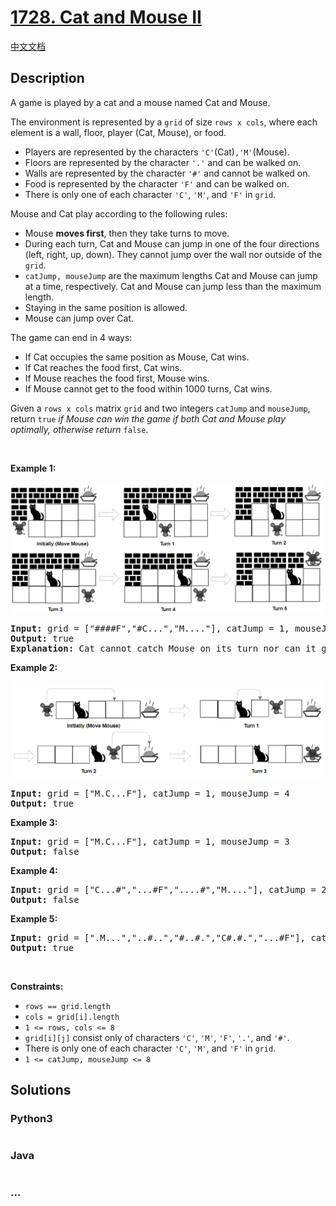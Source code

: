 # [1728. Cat and Mouse II](https://leetcode.com/problems/cat-and-mouse-ii)

[中文文档](/solution/1700-1799/1728.Cat%20and%20Mouse%20II/README.md)

## Description

<p>A game is played by a cat and a mouse named Cat and Mouse.</p>

<p>The environment is represented by a <code>grid</code> of size <code>rows x cols</code>, where each element is a wall, floor, player (Cat, Mouse), or food.</p>

<ul>
	<li>Players are represented by the characters <code>&#39;C&#39;</code>(Cat)<code>,&#39;M&#39;</code>(Mouse).</li>
	<li>Floors are represented by the character <code>&#39;.&#39;</code> and can be walked on.</li>
	<li>Walls are represented by the character <code>&#39;#&#39;</code> and cannot be walked on.</li>
	<li>Food is represented by the character <code>&#39;F&#39;</code> and can be walked on.</li>
	<li>There is only one of each character <code>&#39;C&#39;</code>, <code>&#39;M&#39;</code>, and <code>&#39;F&#39;</code> in <code>grid</code>.</li>
</ul>

<p>Mouse and Cat play according to the following rules:</p>

<ul>
	<li>Mouse <strong>moves first</strong>, then they take turns to move.</li>
	<li>During each turn, Cat and Mouse can jump in one of the four directions (left, right, up, down). They cannot jump over the wall nor outside of the <code>grid</code>.</li>
	<li><code>catJump, mouseJump</code> are the maximum lengths Cat and Mouse can jump at a time, respectively. Cat and Mouse can jump less than the maximum length.</li>
	<li>Staying in the same position is allowed.</li>
	<li>Mouse can jump over Cat.</li>
</ul>

<p>The game can end in 4 ways:</p>

<ul>
	<li>If Cat occupies the same position as Mouse, Cat wins.</li>
	<li>If Cat reaches the food first, Cat wins.</li>
	<li>If Mouse reaches the food first, Mouse wins.</li>
	<li>If Mouse cannot get to the food within 1000 turns, Cat wins.</li>
</ul>

<p>Given a <code>rows x cols</code> matrix <code>grid</code> and two integers <code>catJump</code> and <code>mouseJump</code>, return <code>true</code><em> if Mouse can win the game if both Cat and Mouse play optimally, otherwise return </em><code>false</code>.</p>

<p>&nbsp;</p>
<p><strong>Example 1:</strong></p>

![](./images/sample_111_1955.png)

<pre>
<strong>Input:</strong> grid = [&quot;####F&quot;,&quot;#C...&quot;,&quot;M....&quot;], catJump = 1, mouseJump = 2
<strong>Output:</strong> true
<strong>Explanation:</strong> Cat cannot catch Mouse on its turn nor can it get the food before Mouse.
</pre>

<p><strong>Example 2:</strong></p>

![](./images/sample_2_1955.png)

<pre>
<strong>Input:</strong> grid = [&quot;M.C...F&quot;], catJump = 1, mouseJump = 4
<strong>Output:</strong> true
</pre>

<p><strong>Example 3:</strong></p>

<pre>
<strong>Input:</strong> grid = [&quot;M.C...F&quot;], catJump = 1, mouseJump = 3
<strong>Output:</strong> false
</pre>

<p><strong>Example 4:</strong></p>

<pre>
<strong>Input:</strong> grid = [&quot;C...#&quot;,&quot;...#F&quot;,&quot;....#&quot;,&quot;M....&quot;], catJump = 2, mouseJump = 5
<strong>Output:</strong> false
</pre>

<p><strong>Example 5:</strong></p>

<pre>
<strong>Input:</strong> grid = [&quot;.M...&quot;,&quot;..#..&quot;,&quot;#..#.&quot;,&quot;C#.#.&quot;,&quot;...#F&quot;], catJump = 3, mouseJump = 1
<strong>Output:</strong> true
</pre>

<p>&nbsp;</p>
<p><strong>Constraints:</strong></p>

<ul>
	<li><code>rows == grid.length</code></li>
	<li><code>cols = grid[i].length</code></li>
	<li><code>1 &lt;= rows, cols &lt;= 8</code></li>
	<li><code>grid[i][j]</code> consist only of characters <code>&#39;C&#39;</code>, <code>&#39;M&#39;</code>, <code>&#39;F&#39;</code>, <code>&#39;.&#39;</code>, and <code>&#39;#&#39;</code>.</li>
	<li>There is only one of each character <code>&#39;C&#39;</code>, <code>&#39;M&#39;</code>, and <code>&#39;F&#39;</code> in <code>grid</code>.</li>
	<li><code>1 &lt;= catJump, mouseJump &lt;= 8</code></li>
</ul>

## Solutions

<!-- tabs:start -->

### **Python3**

```python

```

### **Java**

```java

```

### **...**

```

```

<!-- tabs:end -->
